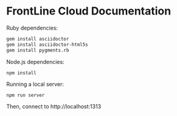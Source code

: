 # FrontLine Cloud Documentation

Ruby dependencies:

```bash
gem install asciidoctor
gem install asciidoctor-html5s
gem install pygments.rb
```

Node.js dependencies:

```
npm install
```

Running a local server:

```
npm run server
```

Then, connect to http://localhost:1313
